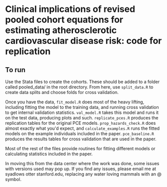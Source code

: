 # Clinical implications of revised pooled cohort equations for estimating atherosclerotic cardiovascular disease risk: code for replication

## To run
Use the Stata files to create the cohorts. These should be added to a folder called pooled_data/ in the root directory. From here, use `split_data.R` to create data splits and choose folds for cross validation.

Once you have the data, `fit_model.R` does most of the heavy lifting, including fitting the model to the training data, and running cross validation to get internal validation statistics. `val_model.R` takes this model and runs it on the test data, producing plots and such. `replicate_pces.R` produces the replication tables for the original PCE models. `prop_hazards_check.R` does almost exactly what you'd expect, and `calculate_examples.R` runs the fitted models on the example individuals included in the paper. `pce_baseline.R` produces the results tables for cross validation that are used in the paper.

Most of the rest of the files provide routines for fitting different models or calculating statistics included in the paper.

In moving this from the data center where the work was done, some issues with versions used may pop up. If you find any issues, please email me at syadlows otter stanford.edu, replacing any water loving mammals with an @ symbol.
